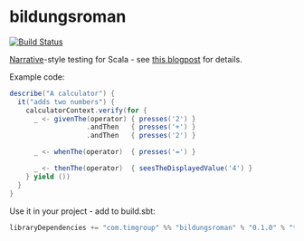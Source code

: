 bildungsroman
=============

[![Build Status](https://travis-ci.org/youdevise/bildungsroman.png)](https://travis-ci.org/youdevise/bildungsroman)

[Narrative](http://github.com/youdevise/narrative)-style testing for Scala - see [this blogpost](https://devblog.timgroup.com/2013/07/05/narrative-style-testing-with-bildungsroman/) for details.

Example code:

```scala
describe("A calculator") {
  it("adds two numbers") {
    calculatorContext.verify(for {
      _ <- givenThe(operator) { presses('2') }
                   .andThen   { presses('+') }
                   .andThen   { presses('2') }

      _ <- whenThe(operator)  { presses('=') }

      _ <- thenThe(operator)  { seesTheDisplayedValue('4') }
    } yield ())
  }
}
```

Use it in your project - add to build.sbt:

```scala
libraryDependencies += "com.timgroup" %% "bildungsroman" % "0.1.0" % "test"
```
